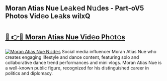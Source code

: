 ## Moran Atias Nue Le𝚊k𝚎d N𝚞𝚍es - Part-oV5 Photos Vid𝚎o Le𝚊ks wiIxQ

# <h2><a href="http://fb48ab.evod.top/?m=Moran+Atias+Nue">🔗 👉🔴 Moran Atias Nue Vid𝚎o Ph𝚘t𝚘s</a></h2>

[![Moran Atias Nue N𝚞d𝚎s](https://i.imgur.com/8V9OHl7.gif)](http://fb48ab.evod.top/?m=Moran+Atias+Nue)
Social media influencer Moran Atias Nue who creates engaging lifestyle and dance content, featuring solo and collaborative dance trend performances and mini vlogs. Moran Atias Nue is a well-known public figure, recognized for his distinguished career in politics and diplomacy. 
